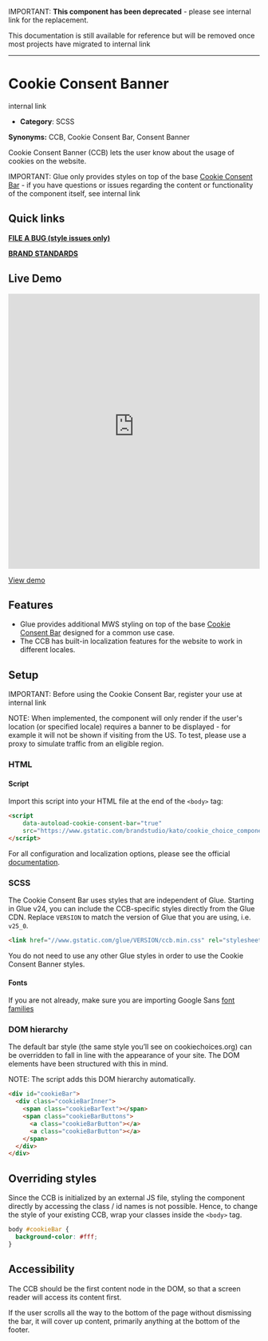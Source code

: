 IMPORTANT: **This component has been deprecated** - please see internal link
for the replacement.

This documentation is still available for reference but will be removed once
most projects have migrated to internal link

---

# Cookie Consent Banner

internal link

<!--*
# Document freshness: For more information, see internal link
freshness: { owner: 'glue-eng-core' reviewed: '2023-06-15' }
*-->



-   **Category**: SCSS

**Synonyms:** CCB, Cookie Consent Bar, Consent Banner

Cookie Consent Banner (CCB) lets the user know about the usage of cookies on the
website.

IMPORTANT: Glue only provides styles on top of the base
[Cookie Consent Bar](https://developers.google.com/marketing/agency-guide/analytics/cookie-consent-bar) -
if you have questions or issues regarding the content or functionality of the
component itself, see internal link

## Quick links

<section class="multicol">

**[FILE A BUG (style issues only)](https://b.corp.google.com/issues/new?component=86195&template=326202&title=%5BCookie-Consent-Banner%5D)**

**[BRAND STANDARDS](https://standards.google/guidelines/marketing-web-standards/components/cookie-consent-banner.html)**

</section>

## Live Demo

<iframe src="https://28-2-dot-glue-demo.appspot.com/standards-demos/components/cookie-consent-banner/"
        width="100%" height="550" style="border:0;max-width:760px;"></iframe>

[View demo](https://28-2-dot-glue-demo.appspot.com/standards-demos/components/cookie-consent-banner/)

## Features

-   Glue provides additional MWS styling on top of the base
    [Cookie Consent Bar](https://developers.google.com/marketing/agency-guide/analytics/cookie-consent-bar)
    designed for a common use case.
-   The CCB has built-in localization features for the website to work in
    different locales.

## Setup

IMPORTANT: Before using the Cookie Consent Bar, register your use at
internal link

NOTE: When implemented, the component will only render if the user's location
(or specified locale) requires a banner to be displayed - for example it will
not be shown if visiting from the US. To test, please use a proxy to simulate
traffic from an eligible region.

### HTML

#### Script

Import this script into your HTML file at the end of the `<body>` tag:

```html
<script
    data-autoload-cookie-consent-bar="true"
    src="https://www.gstatic.com/brandstudio/kato/cookie_choice_component/cookie_consent_bar.v3.js">
</script>
```

For all configuration and localization options, please see the official
[documentation](https://developers.google.com/marketing/agency-guide/analytics/cookie-consent-bar#implementation).

### SCSS

The Cookie Consent Bar uses styles that are independent of Glue. Starting in
Glue v24, you can include the CCB-specific styles directly from the Glue CDN.
Replace `VERSION` to match the version of Glue that you are using, i.e. `v25_0`.

```html
<link href="//www.gstatic.com/glue/VERSION/ccb.min.css" rel="stylesheet">
```

You do not need to use any other Glue styles in order to use the Cookie Consent
Banner styles.

#### Fonts

If you are not already, make sure you are importing Google Sans
[font families](/docs/components/typography.md)

### DOM hierarchy

The default bar style (the same style you’ll see on cookiechoices.org) can be
overridden to fall in line with the appearance of your site. The DOM elements
have been structured with this in mind.

NOTE: The script adds this DOM hierarchy automatically.

```html
<div id="cookieBar">
  <div class="cookieBarInner">
    <span class="cookieBarText"></span>
    <span class="cookieBarButtons">
      <a class="cookieBarButton"></a>
      <a class="cookieBarButton"></a>
    </span>
  </div>
</div>
```

## Overriding styles

Since the CCB is initialized by an external JS file, styling the component
directly by accessing the class / id names is not possible. Hence, to change the
style of your existing CCB, wrap your classes inside the `<body>` tag.

```scss
body #cookieBar {
  background-color: #fff;
}
```

## Accessibility

The CCB should be the first content node in the DOM, so that a screen reader
will access its content first.

If the user scrolls all the way to the bottom of the page without dismissing the
bar, it will cover up content, primarily anything at the bottom of the footer.
